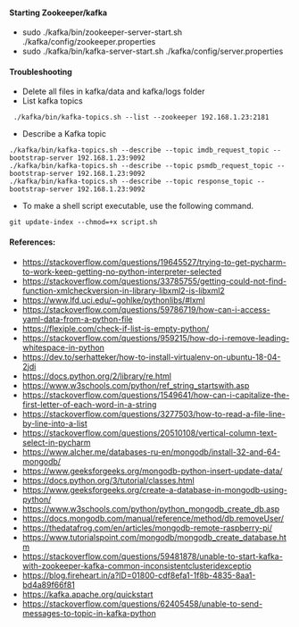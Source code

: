 #### Starting Zookeeper/kafka
- sudo ./kafka/bin/zookeeper-server-start.sh ./kafka/config/zookeeper.properties
- sudo ./kafka/bin/kafka-server-start.sh ./kafka/config/server.properties

#### Troubleshooting 
- Delete all files in kafka/data and kafka/logs folder
- List kafka topics
```
 ./kafka/bin/kafka-topics.sh --list --zookeeper 192.168.1.23:2181

```
- Describe a Kafka topic
```
./kafka/bin/kafka-topics.sh --describe --topic imdb_request_topic --bootstrap-server 192.168.1.23:9092
./kafka/bin/kafka-topics.sh --describe --topic psmdb_request_topic --bootstrap-server 192.168.1.23:9092
./kafka/bin/kafka-topics.sh --describe --topic response_topic --bootstrap-server 192.168.1.23:9092
```

- To make a shell script executable, use the following command.
```
git update-index --chmod=+x script.sh
```

#### References:
- https://stackoverflow.com/questions/19645527/trying-to-get-pycharm-to-work-keep-getting-no-python-interpreter-selected
- https://stackoverflow.com/questions/33785755/getting-could-not-find-function-xmlcheckversion-in-library-libxml2-is-libxml2
- https://www.lfd.uci.edu/~gohlke/pythonlibs/#lxml
- https://stackoverflow.com/questions/59786719/how-can-i-access-yaml-data-from-a-python-file
- https://flexiple.com/check-if-list-is-empty-python/
- https://stackoverflow.com/questions/959215/how-do-i-remove-leading-whitespace-in-python
- https://dev.to/serhatteker/how-to-install-virtualenv-on-ubuntu-18-04-2jdi
- https://docs.python.org/2/library/re.html
- https://www.w3schools.com/python/ref_string_startswith.asp
- https://stackoverflow.com/questions/1549641/how-can-i-capitalize-the-first-letter-of-each-word-in-a-string
- https://stackoverflow.com/questions/3277503/how-to-read-a-file-line-by-line-into-a-list
- https://stackoverflow.com/questions/20510108/vertical-column-text-select-in-pycharm
- https://www.alcher.me/databases-ru-en/mongodb/install-32-and-64-mongodb/
- https://www.geeksforgeeks.org/mongodb-python-insert-update-data/
- https://docs.python.org/3/tutorial/classes.html
- https://www.geeksforgeeks.org/create-a-database-in-mongodb-using-python/
- https://www.w3schools.com/python/python_mongodb_create_db.asp
- https://docs.mongodb.com/manual/reference/method/db.removeUser/
- https://thedatafrog.com/en/articles/mongodb-remote-raspberry-pi/
- https://www.tutorialspoint.com/mongodb/mongodb_create_database.htm
- https://stackoverflow.com/questions/59481878/unable-to-start-kafka-with-zookeeper-kafka-common-inconsistentclusteridexceptio
- https://blog.fireheart.in/a?ID=01800-cdf8efa1-1f8b-4835-8aa1-bd4a89f66f81
- https://kafka.apache.org/quickstart
- https://stackoverflow.com/questions/62405458/unable-to-send-messages-to-topic-in-kafka-python

